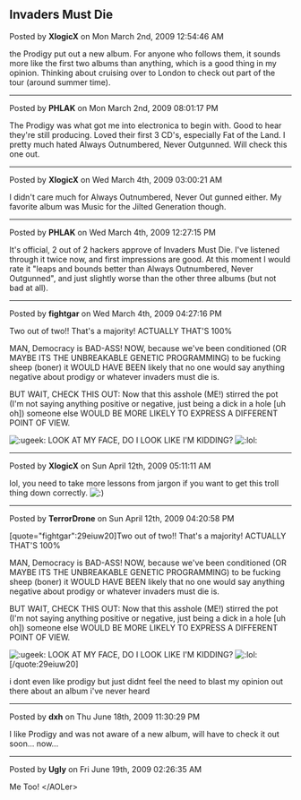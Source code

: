 ## Invaders Must Die
Posted by **XlogicX** on Mon March 2nd, 2009 12:54:46 AM

the Prodigy put out a new album. For anyone who follows them, it sounds more like the first two albums than anything, which is a good thing in my opinion. Thinking about cruising over to London to check out part of the tour (around summer time).

--------------------------------------------------------------------------------

Posted by **PHLAK** on Mon March 2nd, 2009 08:01:17 PM

The Prodigy was what got me into electronica to begin with.  Good to hear they're still producing.  Loved their first 3 CD's, especially Fat of the Land.  I pretty much hated Always Outnumbered, Never Outgunned.  Will check this one out.

--------------------------------------------------------------------------------

Posted by **XlogicX** on Wed March 4th, 2009 03:00:21 AM

I didn't care much for Always Outnumbered, Never Out gunned either. My favorite album was Music for the Jilted Generation though.

--------------------------------------------------------------------------------

Posted by **PHLAK** on Wed March 4th, 2009 12:27:15 PM

It's official, 2 out of 2 hackers approve of Invaders Must Die.  I've listened through it twice now, and first impressions are good.  At this moment I would rate it &quot;leaps and bounds better than Always Outnumbered, Never Outgunned&quot;, and just slightly worse than the other three albums (but not bad at all).

--------------------------------------------------------------------------------

Posted by **fightgar** on Wed March 4th, 2009 04:27:16 PM

Two out of two!! That's a majority! ACTUALLY THAT'S 100%

MAN, Democracy is BAD-ASS! NOW, because we've been conditioned (OR MAYBE ITS THE UNBREAKABLE GENETIC PROGRAMMING) to be fucking sheep (boner) it WOULD HAVE BEEN likely that no one would say anything negative about prodigy or whatever invaders must die is.

BUT WAIT, CHECK THIS OUT:
Now that this asshole (ME!) stirred the pot (I'm not saying anything positive or negative, just being a dick in a hole [uh oh]) someone else WOULD BE MORE LIKELY TO EXPRESS A DIFFERENT POINT OF VIEW.

 <!-- s:ugeek: --><img src="{SMILIES_PATH}/icon_e_ugeek.gif" alt=":ugeek:" title="Uber Geek" /><!-- s:ugeek: --> LOOK AT MY FACE, DO I LOOK LIKE I'M KIDDING?  <!-- s:lol: --><img src="{SMILIES_PATH}/icon_lol.gif" alt=":lol:" title="Laughing" /><!-- s:lol: -->

--------------------------------------------------------------------------------

Posted by **XlogicX** on Sun April 12th, 2009 05:11:11 AM

lol, you need to take more lessons from jargon if you want to get this troll thing down correctly.  <!-- s:) --><img src="{SMILIES_PATH}/icon_e_smile.gif" alt=":)" title="Smile" /><!-- s:) -->

--------------------------------------------------------------------------------

Posted by **TerrorDrone** on Sun April 12th, 2009 04:20:58 PM

[quote=&quot;fightgar&quot;:29eiuw20]Two out of two!! That's a majority! ACTUALLY THAT'S 100%

MAN, Democracy is BAD-ASS! NOW, because we've been conditioned (OR MAYBE ITS THE UNBREAKABLE GENETIC PROGRAMMING) to be fucking sheep (boner) it WOULD HAVE BEEN likely that no one would say anything negative about prodigy or whatever invaders must die is.

BUT WAIT, CHECK THIS OUT:
Now that this asshole (ME!) stirred the pot (I'm not saying anything positive or negative, just being a dick in a hole [uh oh]) someone else WOULD BE MORE LIKELY TO EXPRESS A DIFFERENT POINT OF VIEW.

 <!-- s:ugeek: --><img src="{SMILIES_PATH}/icon_e_ugeek.gif" alt=":ugeek:" title="Uber Geek" /><!-- s:ugeek: --> LOOK AT MY FACE, DO I LOOK LIKE I'M KIDDING?  <!-- s:lol: --><img src="{SMILIES_PATH}/icon_lol.gif" alt=":lol:" title="Laughing" /><!-- s:lol: -->[/quote:29eiuw20]
i dont even like prodigy but just didnt feel the need to blast my opinion out there about an album i've never heard

--------------------------------------------------------------------------------

Posted by **dxh** on Thu June 18th, 2009 11:30:29 PM

I like Prodigy and was not aware of a new album, will have to check it out soon... now...

--------------------------------------------------------------------------------

Posted by **Ugly** on Fri June 19th, 2009 02:26:35 AM

Me Too! &lt;/AOLer&gt;

